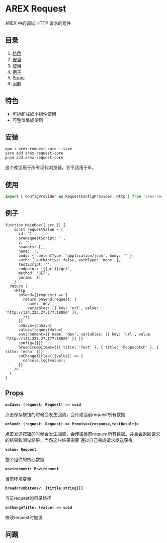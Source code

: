 # AREX Request

AREX 中的调试 HTTP 请求的组件


## 目录

1. [特色](#特色)
2. [安装](#安装)
3. [使用](#使用)
4. [例子](#例子)
5. [Props](#props)
6. [问题](#问题)

## 特色

- 可拆卸成细小组件使用
- 可整体集成使用

## 安装

```
npm i arex-request-core --save
yarn add arex-request-core
pnpm add arex-request-core
```

这个库适用于所有现代浏览器。它不适用于IE。

## 使用

```js
import { ConfigProvider as RequestConfigProvider, Http } from 'arex-request-core'
```

## 例子

```tsx
function MainBox({ src }) {
    const requestValue = {
      id: '1',
      preRequestScript: '',
      v: '',
      headers: [],
      name: '',
      body: { contentType: 'application/json', body: '' },
      auth: { authActive: false, authType: 'none' },
      testScript: '',
      endpoint: '{{url}}/get',
      method: 'GET',
      params: [],
    }
  return (
    <Http
      onSend={(request) => {
        return onSend(request, {
          name: 'dev',
          variables: [{ key: 'url', value: 'http://124.223.27.177:18080' }],
        });
      }}
      onSave={onSave}
      value={requestValue}
      environment={{ name: 'dev', variables: [{ key: 'url', value: 'http://124.223.27.177:18080' }] }}
      config={{}}
      breadcrumbItems={[{ title: 'Test' }, { title: 'hoppscotch' }, { title: 'echo' }]}
      onChangeTitle={({value}) => {
        console.log(value);
      }}
    />
  )
}
```

## Props

**`onSave: (request: Request) => void`**

点击保存按钮的时候会发生回调，会传递当前request所有数据

**`onSend: (request: Request) => Promise<{response,testResult}>`**

点击发送按钮的时候会发生回调，会传递当前request所有数据。并且会返回请求的结果和测试结果，当然这些结果需要
通过自己完成请求发送获得。


**`value: Request`**

整个组件的核心数据

**`environment: Environment`**

当前环境变量

**`breadcrumbItems?: {tittle:string}[]`**

当前request的目录路径

**`onChangeTitle: (value) => void`**

修改request时触发


## 问题
